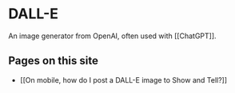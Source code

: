 # DALL-E

An image generator from OpenAI, often used with [[ChatGPT]].

## Pages on this site

- [[On mobile, how do I post a DALL-E image to Show and Tell?]]